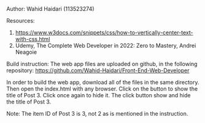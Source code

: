Author: Wahid Haidari (113523274)

Resources:
1) https://www.w3docs.com/snippets/css/how-to-vertically-center-text-with-css.html
2) Udemy, The Complete Web Developer in 2022: Zero to Mastery, Andrei Neagoie

Build instruction:
The web app files are uploaded on github, in the following repository:
https://github.com/Wahid-Haidari/Front-End-Web-Developer

In order to build the web app, download all of the files in the same directory. Then open the index.html with any browser.
Click on the button to show the title of Post 3. Click once again to hide it. The click button show and hide the title of Post 3.

Note: The item ID of Post 3 is 3, not 2 as is mentioned in the instruction.
